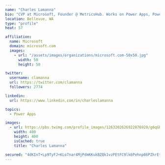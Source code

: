 ```yaml
---
name: "Charles Lamanna"
bio: "CVP at Microsoft, Founder @ MetricsHub. Works on Power Apps, Power Automate, Power Virtual Agent, Common Data Service and Dynamics 365."
location: Bellevue, WA
type: "profile"
heat: 57

affiliation:
  name: Microsoft
  domain: microsoft.com
  images:
    - url: "/assets/images/organizations/microsoft.com-50x50.jpg"
      width: 50
      height: 50

twitter:
  username: clamanna
  url: https://twitter.com/clamanna
  followers: 2774

linkedin:
  url: https://www.linkedin.com/in/charleslamanna

topics:
  - Power Apps

images:
  - url: https://pbs.twimg.com/profile_images/1263202626922876928/g6qGbHZ-_400x400.jpg
    width: 400
    height: 400
    isCached: true
    title: "Charles Lamanna"

secured: "4dKInT+Lp9TyFJ+KLo7nar4MjPdmKKukBZQk1vzPEtFC9lk6Pehnp86PZhrEtLTpSYfBOvqY8e1l0yGKhp4PzioyXp76m6YqgmtFC2+Dm/VqnUX+pD41pS+Aaf6QyZW+ZzPr4rJwybWSmEc1NagdK0MRVUmblFp3jeCgEWtQM6EzQmoqUkCau3rpXZboHxinBN2H1vksp7zDQZzpUWBVSczQ78Sj/37QOXJR9OyNwlK4pFRHLumIRTbyRtXS99SYFB7HYToG0JdiziwBza8D/PA2pfTaVakIcTSdsIOB4Wti/2D22zaIiecvXz5ZBDZd/to55Rq95OC51ovzvNJsxUu+T7hsHEDbGHi7HwyXOJRnOcN5HMAIc3cOmNk7KFBroEMkrz1pSLB1e4pFNeuPEOdOov773GaRmtkCafwu/e4=;QTEb0CCnHsJnHkPrB2nu6A=="
---
```


